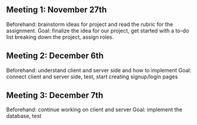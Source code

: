 ## Meeting 1: November 27th
Beforehand: brainstorm ideas for project and read the rubric for the assignment.
Goal: finalize the idea for our project, get started with a to-do list breaking down the project, assign roles.

## Meeting 2: December 6th
Beforehand: understand client and server side and how to implement
Goal: connect client and server side, test, start creating signup/login pages

## Meeting 3: December 7th
Beforehand: continue working on client and server
Goal: implement the database, test